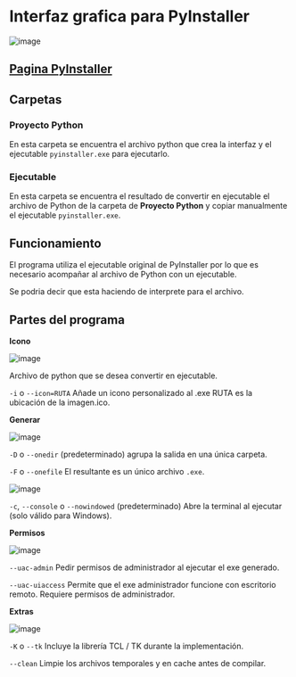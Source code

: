 # Interfaz grafica para PyInstaller

![image](https://user-images.githubusercontent.com/54257745/164465515-703d385c-2a22-4534-9d27-06cd0c8ef253.png)

## [Pagina PyInstaller](https://pypi.org/project/pyinstaller/)

## Carpetas

### Proyecto Python

En esta carpeta se encuentra el archivo python que crea la interfaz y el ejecutable `pyinstaller.exe` para ejecutarlo.

### Ejecutable

En esta carpeta se encuentra el resultado de convertir en ejecutable el archivo de Python de la carpeta de **Proyecto Python** y copiar manualmente el ejecutable `pyinstaller.exe`.

## Funcionamiento

El programa utiliza el ejecutable original de PyInstaller por lo que es necesario acompañar al archivo de Python con un ejecutable.

Se podria decir que esta haciendo de interprete para el archivo.

## Partes del programa

**Icono**

![image](https://user-images.githubusercontent.com/54257745/164698163-fc6285ab-7f63-43f1-9020-f3a7ef17a48e.png)

Archivo de python que se desea convertir en ejecutable.

`-i` o `--icon=RUTA` Añade un icono personalizado al .exe RUTA es la ubicación de la imagen.ico.

**Generar**

![image](https://user-images.githubusercontent.com/54257745/164698361-14db4768-3af0-4f08-a536-683dcd6e5d6a.png)

`-D` o `--onedir` (predeterminado) agrupa la salida en una única carpeta.

`-F` o `--onefile` El resultante es un único archivo `.exe`.

![image](https://user-images.githubusercontent.com/54257745/164698444-a0e78f59-8d88-4dfa-8c5f-6bba08f2418e.png)

`-c`, `--console` o `--nowindowed` (predeterminado) Abre la terminal al ejecutar (solo válido para Windows).

**Permisos**

![image](https://user-images.githubusercontent.com/54257745/164698656-743caca6-016b-4c0c-b26d-096f7801fced.png)

`--uac-admin` Pedir permisos de administrador al ejecutar el exe generado.

`--uac-uiaccess` Permite que el exe administrador funcione con escritorio remoto. Requiere permisos de administrador.

**Extras**

![image](https://user-images.githubusercontent.com/54257745/164698734-015d0997-c39d-48a9-b803-9411203ad385.png)

`-K` o `--tk` Incluye la librería TCL / TK durante la implementación.

`--clean` Limpie los archivos temporales y en cache antes de compilar.


